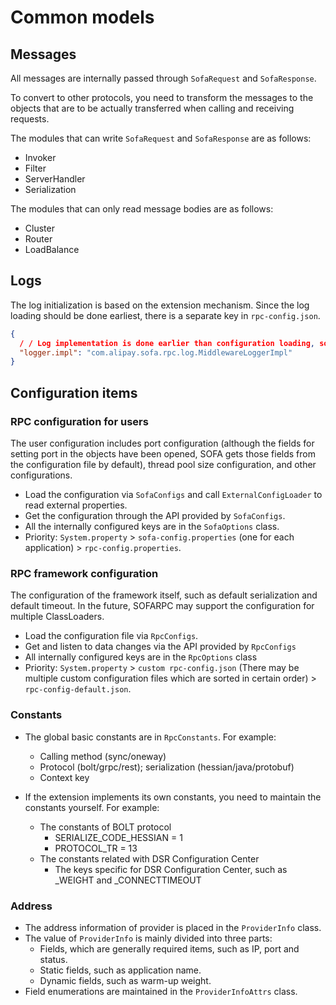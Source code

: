 # Common models

## Messages
All messages are internally passed through `SofaRequest` and `SofaResponse`.

To convert to other protocols, you need to transform the messages to the objects that are to be actually transferred when calling and receiving requests.

The modules that can write `SofaRequest` and `SofaResponse` are as follows:

- Invoker
- Filter
- ServerHandler
- Serialization

The modules that can only read message bodies are as follows:

- Cluster
- Router
- LoadBalance

## Logs

The log initialization is based on the extension mechanism. Since the log loading should be done earliest, there is a separate key in `rpc-config.json`.

```json
{
  / / Log implementation is done earlier than configuration loading, so it cannot adapt to the extension mechanism
  "logger.impl": "com.alipay.sofa.rpc.log.MiddlewareLoggerImpl"
}
```

## Configuration items

### RPC configuration for users
The user configuration includes port configuration (although the fields for setting port in the objects have been opened, SOFA gets those fields from the configuration file by default), thread pool size configuration, and other configurations.

- Load the configuration via `SofaConfigs` and call `ExternalConfigLoader` to read external properties.
- Get the configuration through the API provided by `SofaConfigs`.
- All the internally configured keys are in the `SofaOptions` class.
- Priority: `System.property` > `sofa-config.properties` (one for each application) > `rpc-config.properties`.

### RPC framework configuration
The configuration of the framework itself, such as default serialization and default timeout. In the future, SOFARPC may support the configuration for multiple ClassLoaders.

- Load the configuration file via `RpcConfigs`.
- Get and listen to data changes via the API provided by `RpcConfigs`
- All internally configured keys are in the `RpcOptions` class
- Priority: `System.property` > `custom rpc-config.json` (There may be multiple custom configuration files which are sorted in certain order) > `rpc-config-default.json`.

### Constants
- The global basic constants are in `RpcConstants`. For example:
 
	- Calling method (sync/oneway)
	- Protocol (bolt/grpc/rest); serialization (hessian/java/protobuf)
	- Context key

- If the extension implements its own constants, you need to maintain the constants yourself. For example:
	- The constants of BOLT protocol
		- SERIALIZE_CODE_HESSIAN = 1
		- PROTOCOL_TR = 13
	- The constants related with DSR Configuration Center
		- The keys specific for DSR Configuration Center, such as _WEIGHT and _CONNECTTIMEOUT

### Address
- The address information of provider is placed in the `ProviderInfo` class.
- The value of `ProviderInfo` is mainly divided into three parts:
	- Fields, which are generally required items, such as IP, port and status.
	- Static fields, such as application name.
	- Dynamic fields, such as warm-up weight.
- Field enumerations are maintained in the `ProviderInfoAttrs` class.